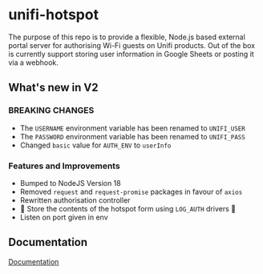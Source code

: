 # unifi-hotspot

The purpose of this repo is to provide a flexible, Node.js based external portal server for authorising Wi-Fi guests on Unifi products. Out of the box is currently support storing user information in Google Sheets or posting it via a webhook.

## What's new in V2

### BREAKING CHANGES

* The `USERNAME` environment variable has been renamed to `UNIFI_USER`
* The `PASSWORD` environment variable has been renamed to `UNIFI_PASS`
* Changed `basic` value for `AUTH_ENV` to `userInfo`

### Features and Improvements

* Bumped to NodeJS Version 18
* Removed `request` and `request-promise` packages in favour of `axios`
* Rewritten authorisation controller
* 🎉 Store the contents of the hotspot form using `LOG_AUTH` drivers 🎉
* Listen on port given in env

## Documentation

[Documentation](https://docs.unifi-hotspot.jamiewood.io)
